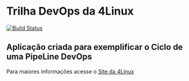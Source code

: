 # Trilha DevOps da 4Linux

<!-- Altere a Flag abaixo com sua URL do Travis -->
[![Build Status](https://travis-ci.org/ramirobrandao/DevOpsLab-HelloWorld.svg?branch=master)](https://travis-ci.org/ramirobrandao/DevOpsLab-HelloWorld)

## Aplicação criada para exemplificar o Ciclo de uma PipeLine DevOps


Para maiores informações acesse o [Site da 4Linux](https://www.4linux.com.br/cursos/devops)
